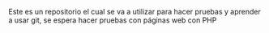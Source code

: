 Este es un repositorio el cual se va a utilizar para hacer pruebas y aprender a usar git, se espera hacer pruebas con páginas web con PHP
